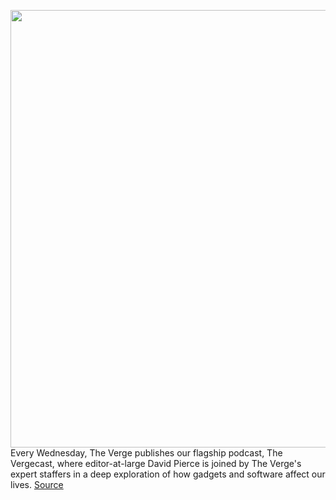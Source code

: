 <img src='https://cdn.vox-cdn.com/thumbor/0iz-K5SQznm5rNUn-SrB2otDW2g=/0x0:2040x1360/1200x800/filters:focal(857x517:1183x843)/cdn.vox-cdn.com/uploads/chorus_image/image/71029250/akrales_220215_5022_0181.0.jpg' width='700px' /><br/>
Every Wednesday, The Verge publishes our flagship podcast, The Vergecast, where editor-at-large David Pierce is joined by The Verge's expert staffers in a deep exploration of how gadgets and software affect our lives.
<a href='https://www.theverge.com/2022/6/29/23187986/asus-rog-zephyrus-g14-roe-data-privacy-vergecast-podcast'> Source <a/>